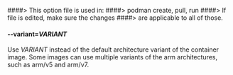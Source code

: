 ####> This option file is used in:
####> podman create, pull, run
####> If file is edited, make sure the changes
####> are applicable to all of those.

#### **--variant**=_VARIANT_

Use _VARIANT_ instead of the default architecture variant of the container image. Some images can use multiple variants of the arm architectures, such as arm/v5 and arm/v7.
